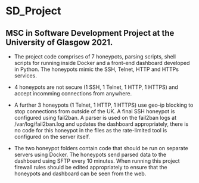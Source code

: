 # SD_Project
## MSC in Software Development Project at the University of Glasgow 2021.

- The project code comprises of 7 honeypots, parsing scripts, shell scripts for running inside Docker and a front-end dashboard developed in Python. The honeypots mimic the SSH, Telnet, HTTP and HTTPs services.

- 4 honeypots are not secure (1 SSH, 1 Telnet, 1 HTTP, 1 HTTPS) and accept incomming connections from anywhere.

- A further 3 honeypots (1 Telnet, 1 HTTP, 1 HTTPS) use geo-ip blocking to stop connections from outside of the UK. A final SSH honeypot is configured using fail2ban. A parser is used on the fail2ban logs at /var/log/fail2ban.log and updates the dashboard appropriately, there is no code for this honeypot in the files as the rate-limited tool is configured on the server itself.

- The two honeypot folders contain code that should be run on separate servers using Docker. The honeypots send parsed data to the dashboard using SFTP every 10 minutes. When running this project firewall rules should be edited appropriately to ensure that the honeypots and dashboard can be seen from the web.
